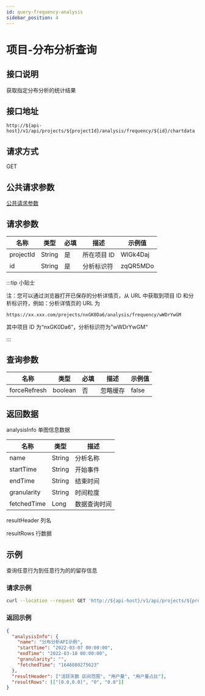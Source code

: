```yaml
---
id: query-frequency-analysis
sidebar_position: 4
---
```


# 项目-分布分析查询

## 接口说明

获取指定分布分析的统计结果

## 接口地址

```
http://${api-host}/v1/api/projects/${projectId}/analysis/frequency/${id}/chartdata
```

## 请求方式

GET

## 公共请求参数

[公共请求参数](../../open-api#公共请求参数)

## 请求参数

| 名称      | 类型   | 必填 | 描述        | 示例值   |
| --------- | ------ | ---- | ----------- | -------- |
| projectId | String | 是   | 所在项目 ID | WlGk4Daj |
| id        | String | 是   | 分析标识符  | zqQR5MDo |

:::tip 小贴士

注：您可以通过浏览器打开已保存的分析详情页，从 URL 中获取到项目 ID 和分析标识符，例如：分析详情页的 URL 为

```
https://xx.xxx.com/projects/nxGK0Da6/analysis/frequency/wWDrYwGM
```

其中项目 ID 为“nxGK0Da6“，分析标识符为”wWDrYwGM“

:::

## 查询参数

| 名称         | 类型    | 必填 | 描述     | 示例值 |
| ------------ | ------- | ---- | -------- | ------ |
| forceRefresh | boolean | 否   | 忽略缓存 | false  |

## 返回数据

analysisInfo 单图信息数据

| **名称**    | **类型** | **描述**     |
| ----------- | -------- | ------------ |
| name        | String   | 分析名称     |
| startTime   | String   | 开始事件     |
| endTime     | String   | 结束时间     |
| granularity | String   | 时间粒度     |
| fetchedTime | Long     | 数据查询时间 |

resultHeader 列名

resultRows 行数据

## 示例

查询任意行为到任意行为的的留存信息

### 请求示例

```bash
curl --location --request GET 'http://${api-host}/v1/api/projects/${projectId}/analysis/frequency/${id}/chartdata?forceRefresh=false' \ --header 'Authorization: Bearer bbe40b12-96a5-459d-819d-feea0d9f85b5'
```

### 返回示例

```json
{
  "analysisInfo": {
    "name": "分布分析API示例",
    "startTime": "2022-03-07 00:00:00",
    "endTime": "2022-03-10 00:00:00",
    "granularity": "",
    "fetchedTime": "1646880275623"
  },
  "resultHeader": ["活跃天数 区间范围", "用户量", "用户量占比"],
  "resultRows": [["[0.0,0.0]", "0", "0.0"]]
}
```

